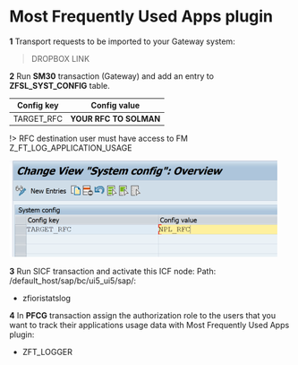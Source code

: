 # Most Frequently Used Apps plugin

**1** Transport requests to be imported to your Gateway system:
>DROPBOX LINK

**2** Run **SM30** transaction (Gateway) and add an entry to **ZFSL_SYST_CONFIG** table.


|  Config key   |      Config value      |
| ------------- |:-------------:         |
|  TARGET_RFC   | **YOUR RFC TO SOLMAN** |

!> RFC destination user must have access to FM Z_FT_LOG_APPLICATION_USAGE

![](../res/rfc_conf.png)

**3** Run SICF transaction and activate this ICF node:
Path: /default_host/sap/bc/ui5_ui5/sap/:
- zfioristatslog

**4** In **PFCG** transaction assign the authorization role to the users that you want to track their applications usage data with Most Frequently Used Apps plugin:
- ZFT_LOGGER

